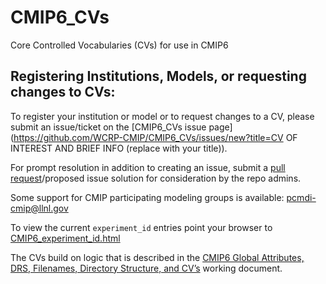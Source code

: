 # CMIP6_CVs
Core Controlled Vocabularies (CVs) for use in CMIP6

Registering Institutions, Models, or requesting changes to CVs:
----------------

To register your institution or model or to request changes to a CV, please submit an issue/ticket on the [CMIP6_CVs issue page](https://github.com/WCRP-CMIP/CMIP6_CVs/issues/new?title=CV OF INTEREST AND BRIEF INFO (replace with your title)). 

For prompt resolution in addition to creating an issue, submit a [pull request](https://github.com/WCRP-CMIP/CMIP6_CVs/pulls)/proposed issue solution for consideration by the repo admins.

Some support for CMIP participating modeling groups is available: pcmdi-cmip@llnl.gov

To view the current `experiment_id` entries point your browser to [CMIP6_experiment_id.html](http://rawgit.com/WCRP-CMIP/CMIP6_CVs/master/src/CMIP6_experiment_id.html)

The CVs build on logic that is described in the [CMIP6 Global Attributes, DRS, Filenames, Directory Structure, and CV’s](https://docs.google.com/document/d/1h0r8RZr_f3-8egBMMh7aqLwy3snpD6_MrDz1q8n5XUk/edit) working document.
